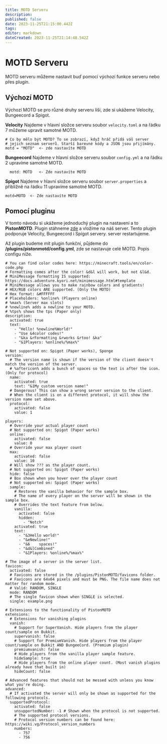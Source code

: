 ```yaml
---
title: MOTD Serveru
description: 
published: false
date: 2023-11-25T21:15:00.442Z
tags: 
editor: markdown
dateCreated: 2023-11-25T21:14:48.542Z
---
```


# MOTD Serveru
MOTD serveru můžeme nastavit buď pomocí výchozí funkce serveru nebo přes plugin.

## Výchozí MOTD
Výchozí MOTD se pro různé druhy serveru líší, zde si ukážeme Velocity, Bungeecord a Spigot.

**Velocity**
Najdeme v hlavní složce serveru soubor `velocity.toml` a na řádku 7 můžeme upravit samotné MOTD.
```
# Co by mělo být MOTD? To se zobrazí, když hráč přidá váš server
# jejich seznam serverů. Starší barevné kódy a JSON jsou přijímány.
motd = "MOTD"  <- zde nastavíte MOTD
```

**Bungeecord**
Najdeme v hlavní složce serveru soubor `config.yml` a na řádku 2 upravíme samotné MOTD.
```
  motd: MOTD   <- Zde nastavíte MOTD
```

**Spigot**
Najdeme v hlavní složce serveru soubor `server.properties` a přibližně na řádku 11 upravíme samotné MOTD.
```
motd=MOTD  <- Zde nastavíte MOTD
```

## Pomocí pluginu
V tomto návodu si ukážeme jednoduchý plugin na nastavení a to **PistonMOTD**. Plugin stáhneme [zde](https://www.spigotmc.org/resources/pistonmotd-rgb-and-1-18-support.80567/) a vložíme na náš server. Tento plugin podporuje Velocity, Bungeecord i Spigot servery. server restartujeme.

Až plugin budeme mít plugin funkční, půjdeme do **/plugins/pistonmotd/config.yml**, zde se nastavuje celé MOTD. Popis configu níže.

```
# You can find color codes here: https://minecraft.tools/en/color-code.php
# Formatting comes after the color! &d&l will work, but not &l&d.
# MiniMessage formatting IS supported: https://docs.adventure.kyori.net/minimessage.html#template
# MiniMessage allows you to make rainbow colors and gradients!
# HEX/RGB colors ARE supported. (Only the MOTD)
# Hex format: &#FFFFFF
# Placeholders: %online% (Players online)
# %max% (Server max slots)
# %newline% adds a newline to your MOTD.
# %tps% shows the tps (Paper only)
description:
  activated: true
  text:
    - "Hello! %newline%World!"
    - "Use &4color codes!"
    - "&ka &rFormatting &rworks &rtoo! &ka"
    - "&1Players: %online%/%max%"

# Not supported on: Spigot (Paper works), Sponge
version:
  # The version name is shown if the version of the client doesn't match the version of the server.
  # %aftericon% adds a bunch of spaces so the text is after the icon. (Only for protocol)
  name:
    activated: true
    text: "&1My custom version name!"
  # Dangerous! This can show a wrong server version to the client.
  # When the client is on a different protocol, it will show the version name set above.
  protocol:
    activated: false
    value: 1

players:
  # Override your actual player count
  # Not supported on: Spigot (Paper works)
  online:
    activated: false
    value: 0
  # Override your max player count
  max:
    activated: false
    value: 10
  # Will show ??? as the player count.
  # Not supported on: Spigot (Paper works)
  hide: false
  # Box shown when you hover over the player count
  # Not supported on: Spigot (Paper works)
  sample:
    # Restores the vanilla behavior for the sample box.
    # The name of every player on the server will be shown in the sample box.
    # Overrides the text feature from below.
    vanilla:
      activated: false
      hidden:
        - "Notch"
    activated: true
    text:
      - "&3Hello world!"
      - "&eNewline!"
      - "&6    spaces!"
      - "&d&lCombined"
      - "&1Players: %online%/%max%"

# The image of a server in the server list.
favicon:
  activated: false
  # Favicons are stored in the /plugins/PistonMOTD/favicons folder.
  # Favicons are 64x64 pixels and must be PNG. The file name does not matter for random mode.
  # Valid: RANDOM, SINGLE
  mode: RANDOM
  # The single favicon shown when SINGLE is selected.
  single: example.png

# Extensions to the functionality of PistonMOTD
extensions:
  # Extensions for vanishing plugins
  vanish:
    # Support for SuperVanish. Hide players from the player count/sample on Bukkit.
    supervanish: false
    # Support for PremiumVanish. Hide players from the player count/sample on Bukkit AND BungeeCord. (Premium plugin)
    premiumvanish: false
    # Hide players from the vanilla player sample feature.
    hideSample: true
    # Hide players from the online player count. (Most vanish plugins already have that built in)
    hideCount: false

# Advanced features that should not be messed with unless you know what you're doing.
advanced:
  # If activated the server will only be shown as supported for the following protocols.
  supportedProtocol:
    activated: false
    unsupportedNumber: -1 # Shown when the protocol is not supported.
    # The supported protocol versions.
    # Protocol version numbers can be found here: https://wiki.vg/Protocol_version_numbers
    numbers:
      - 757
      - 756

```